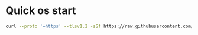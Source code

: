 # Quick os start
```sh
curl --proto '=https' --tlsv1.2 -sSf https://raw.githubusercontent.com/QuentinPoto/os_startup/master/install.sh | sh;
```


